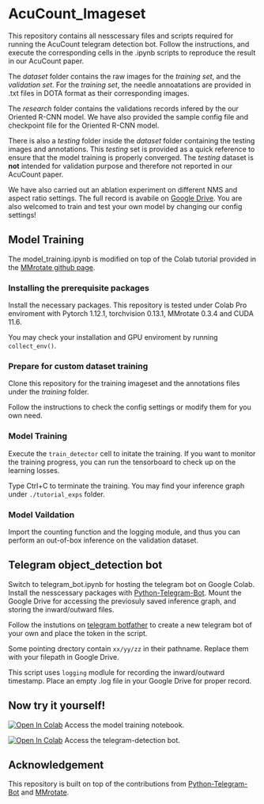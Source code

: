 # AcuCount_Imageset
 
This repository contains all nesscessary files and scripts required for running the AcuCount telegram detection bot. Follow the instructions, and execute the corresponding cells in the .ipynb scripts to reproduce the result in our AcuCount paper.

The *dataset* folder contains the raw images for the *training set*, and the *validation set*. For the *training set*, the needle annoatations are provided in .txt files in DOTA format as their corresponding images.

The *research* folder contains the validations records infered by the our Oriented R-CNN model. We have also provided the sample config file and checkpoint file for the Oriented R-CNN model.

There is also a *testing* folder inside the *dataset* folder containing the testing images and annotations. This *testing* set is provided as a quick reference to ensure that the model training is properly converged. The *testing* dataset is **not** intended for validation purpose and therefore not reported in our AcuCount paper.

We have also carried out an ablation experiment on different NMS and aspect ratio settings. The full record is avabile on [Google Drive](https://drive.google.com/drive/folders/1wTaLVpOjawfp6IXa_BR2L_zufGuKYRNF?usp=drive_link). You are also welcomed to train and test your own model by changing our config settings!

## Model Training

The model_training.ipynb is modified on top of the Colab tutorial provided in the [MMrotate github page](https://github.com/open-mmlab/mmrotate).

### Installing the prerequisite packages

Install the necessary packages. This repository is tested under Colab Pro enviroment with Pytorch 1.12.1, torchvision 0.13.1, MMrotate 0.3.4 and CUDA 11.6.

You may check your installation and GPU enviroment by running <code>collect_env()</code>.

### Prepare for custom dataset training

Clone this repository for the training imageset and the annotations files under the *training* folder. 

Follow the instructions to check the config settings or modify them for you own need.

### Model Training

Execute the `train_detector` cell to initate the training. If you want to monitor the training progress, you can run the tensorboard to check up on the learning losses.

Type Ctrl+C to terminate the training. You may find your inference graph under <code>./tutorial_exps</code> folder.

### Model Vaildation

Import the counting function and the logging module, and thus you can perform an out-of-box inference on the validation dataset. 

## Telegram object_detection bot

Switch to telegram_bot.ipynb for hosting the telegram bot on Google Colab. Install the nesscessary packages with [Python-Telegram-Bot](https://github.com/python-telegram-bot/python-telegram-bot). Mount the Google Drive for accessing the previosuly saved inference graph, and storing the inward/outward files. 

Follow the instutions on [telegram botfather](https://core.telegram.org/bots#6-botfather) to create a new telegram bot of your own and place the token in the script. 

Some pointing drectory contain `xx/yy/zz` in their pathname. Replace them with your filepath in Google Drive.  

This script uses `logging` modlule for recording the inward/outward timestamp. Place an empty .log file in your Google Drive for proper record. 

## Now try it yourself!

 [![Open In Colab](https://colab.research.google.com/assets/colab-badge.svg)](https://colab.research.google.com/github/Deadfish-hk/AcuCount_imageset/blob/main/MMrotate_training_github_v0_11.ipynb) Access the model training notebook.

 [![Open In Colab](https://colab.research.google.com/assets/colab-badge.svg)](https://colab.research.google.com/github/Deadfish-hk/AcuCount_imageset/blob/main/telegram_bot_colab_mmrotate_github.ipynb) Access the telegram-detection bot.
 
 ## Acknowledgement
 
 This repository is built on top of the contributions from [Python-Telegram-Bot](https://github.com/python-telegram-bot/python-telegram-bot) and [MMrotate](https://github.com/open-mmlab/mmrotate).
 
 
 

